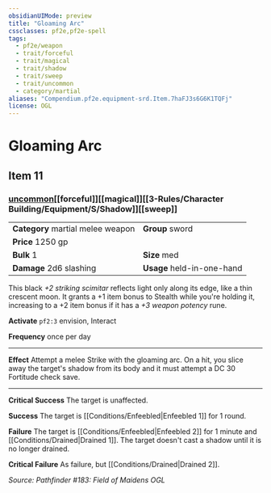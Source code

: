 ```yaml
---
obsidianUIMode: preview
title: "Gloaming Arc"
cssclasses: pf2e,pf2e-spell
tags:
  - pf2e/weapon
  - trait/forceful
  - trait/magical
  - trait/shadow
  - trait/sweep
  - trait/uncommon
  - category/martial
aliases: "Compendium.pf2e.equipment-srd.Item.7haFJ3s6G6K1TQFj"
license: OGL
---
```

# Gloaming Arc
## Item 11
### [uncommon](uncommon.md "Uncommon Rarity Trait")[[forceful]][[magical]][[3-Rules/Character Building/Equipment/S/Shadow]][[sweep]]

|  |  |
| -- | -- |
| **Category** martial melee weapon | **Group** sword |
| **Price** 1250 gp |  |
| **Bulk** 1 | **Size** med |
| **Damage** 2d6 slashing  | **Usage** held-in-one-hand |



This black _+2 striking scimitar_ reflects light only along its edge, like a thin crescent moon. It grants a +1 item bonus to Stealth while you're holding it, increasing to a +2 item bonus if it has a _+3 weapon potency_ rune.

**Activate** `pf2:3` envision, Interact

**Frequency** once per day

* * *

**Effect** Attempt a melee Strike with the gloaming arc. On a hit, you slice away the target's shadow from its body and it must attempt a DC 30 Fortitude check save.

* * *

**Critical Success** The target is unaffected.

**Success** The target is [[Conditions/Enfeebled|Enfeebled 1]] for 1 round.

**Failure** The target is [[Conditions/Enfeebled|Enfeebled 2]] for 1 minute and [[Conditions/Drained|Drained 1]]. The target doesn't cast a shadow until it is no longer drained.

**Critical Failure** As failure, but [[Conditions/Drained|Drained 2]].

*Source: Pathfinder #183: Field of Maidens*
*OGL*
